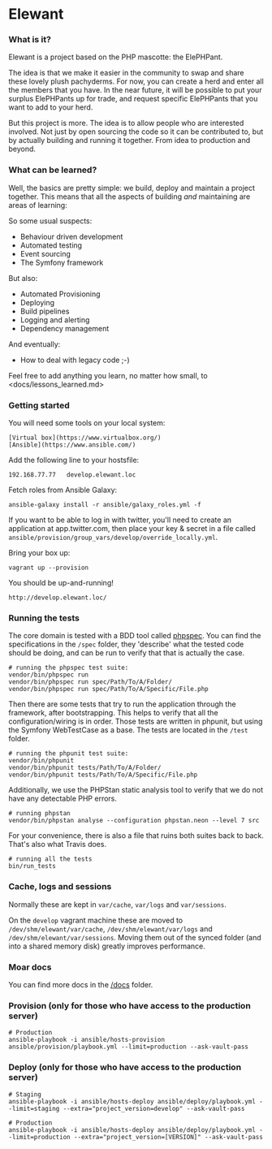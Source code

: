 # Elewant

### What is it?

Elewant is a project based on the PHP mascotte: the ElePHPant.

The idea is that we make it easier in the community to swap and share these lovely plush pachyderms.
For now, you can create a herd and enter all the members that you have. In the near future,
it will be possible to put your surplus ElePHPants up for trade, and request specific ElePHPants that
you want to add to your herd.

But this project is more. The idea is to allow people who are interested involved. Not just by open sourcing
the code so it can be contributed to, but by actually building and running it together. From idea to production
and beyond.

### What can be learned?

Well, the basics are pretty simple: we build, deploy and maintain a project together.
This means that all the aspects of building _and_ maintaining are areas of learning:

So some usual suspects:
- Behaviour driven development 
- Automated testing
- Event sourcing
- The Symfony framework

But also:
- Automated Provisioning
- Deploying
- Build pipelines
- Logging and alerting
- Dependency management

And eventually: 
- How to deal with legacy code ;-)

Feel free to add anything you learn, no matter how small, to <docs/lessons_learned.md>


### Getting started

You will need some tools on your local system:

    [Virtual box](https://www.virtualbox.org/)
    [Ansible](https://www.ansible.com/)

Add the following line to your hostsfile:

    192.168.77.77   develop.elewant.loc

Fetch roles from Ansible Galaxy:

    ansible-galaxy install -r ansible/galaxy_roles.yml -f

If you want to be able to log in with twitter, you'll need to create an application at app.twitter.com, 
then place your key & secret in a file called `ansible/provision/group_vars/develop/override_locally.yml`.

Bring your box up:

    vagrant up --provision

You should be up-and-running!

    http://develop.elewant.loc/

### Running the tests

The core domain is tested with a BDD tool called [phpspec](http://www.phpspec.net/). You can find the specifications
in the `/spec` folder, they 'describe' what the tested code should be doing, and can be run to verify that that is
actually the case.

    # running the phpspec test suite:
    vendor/bin/phpspec run
    vendor/bin/phpspec run spec/Path/To/A/Folder/
    vendor/bin/phpspec run spec/Path/To/A/Specific/File.php

Then there are some tests that try to run the application through the framework, after bootstrapping. This helps to
verify that all the configuration/wiring is in order. Those tests are written in phpunit, but using the Symfony
WebTestCase as a base. The tests are located in the `/test` folder.

    # running the phpunit test suite:
    vendor/bin/phpunit
    vendor/bin/phpunit tests/Path/To/A/Folder/
    vendor/bin/phpunit tests/Path/To/A/Specific/File.php

Additionally, we use the PHPStan static analysis tool to verify that we do not have any detectable PHP errors. 

    # running phpstan
    vendor/bin/phpstan analyse --configuration phpstan.neon --level 7 src

For your convenience, there is also a file that ruins both suites back to back. That's also what Travis does.

    # running all the tests
    bin/run_tests

### Cache, logs and sessions

Normally these are kept in `var/cache`, `var/logs` and `var/sessions`.

On the `develop` vagrant machine these are moved to `/dev/shm/elewant/var/cache`, `/dev/shm/elewant/var/logs` and `/dev/shm/elewant/var/sessions`.
Moving them out of the synced folder (and into a shared memory disk) greatly improves performance.

### Moar docs

You can find more docs in the [/docs](/docs) folder.

### Provision (only for those who have access to the production server)

    # Production
    ansible-playbook -i ansible/hosts-provision ansible/provision/playbook.yml --limit=production --ask-vault-pass

### Deploy (only for those who have access to the production server)

    # Staging
    ansible-playbook -i ansible/hosts-deploy ansible/deploy/playbook.yml --limit=staging --extra="project_version=develop" --ask-vault-pass

    # Production
    ansible-playbook -i ansible/hosts-deploy ansible/deploy/playbook.yml --limit=production --extra="project_version=[VERSION]" --ask-vault-pass
